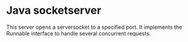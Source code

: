 # Java socketserver
This server opens a serversocket to a specified port. It implements the Runnable interface to handle several concurrent requests.
